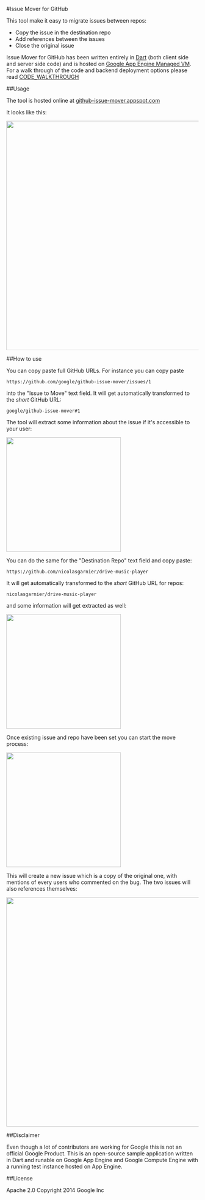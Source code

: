 #Issue Mover for GitHub

This tool make it easy to migrate issues between repos:
 - Copy the issue in the destination repo
 - Add references between the issues
 - Close the original issue
 
Issue Mover for GitHub has been written entirely in [Dart](http://www.dartlang.org)
(both client side and server side code) and is hosted on [Google App Engine Managed VM](https://cloud.google.com/appengine/docs/managed-vms/).
For a walk through of the code and backend deployment options please read [CODE_WALKTHROUGH](CODE_WALKTHROUGH.md)

##Usage

The tool is hosted online at [github-issue-mover.appspot.com](https://github-issue-mover.appspot.com/)

It looks like this:

<img width="600px" src="/google/github-issue-mover/raw/master/README_assets/app.png">


##How to use

You can copy paste full GitHub URLs. For instance you can copy paste

`https://github.com/google/github-issue-mover/issues/1`

into the "Issue to Move" text field. It will get automatically transformed to the _short_ GitHub URL:

`google/github-issue-mover#1`

The tool will extract some information about the issue if it's accessible to your user:

<img width="300px" src="/google/github-issue-mover/raw/master/README_assets/issue.png">

You can do the same for the "Destination Repo" text field and copy paste:

`https://github.com/nicolasgarnier/drive-music-player`

It will get automatically transformed to the _short_ GitHub URL for repos:

`nicolasgarnier/drive-music-player`

and some information will get extracted as well:

<img width="300px" src="/google/github-issue-mover/raw/master/README_assets/repo.png">

Once existing issue and repo have been set you can start the move process:

<img width="300px" src="/google/github-issue-mover/raw/master/README_assets/move.png">

This will create a new issue which is a copy of the original one, with mentions of every users who commented on the bug. The two issues will also references themselves:

<img width="600px" src="/google/github-issue-mover/raw/master/README_assets/result.png">

##Disclaimer

Even though a lot of contributors are working for Google this is not an official Google Product.
This is an open-source sample application written in Dart and runable on Google App Engine and Google Compute Engine with a running
test instance hosted on App Engine.

##License

Apache 2.0
Copyright 2014 Google Inc
